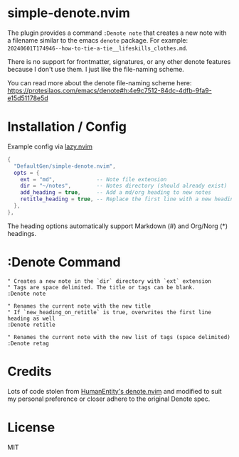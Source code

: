 # simple-denote.nvim

The plugin provides a command `:Denote note` that creates a new note with a filename similar to the emacs `denote` package. For example: `20240601T174946--how-to-tie-a-tie__lifeskills_clothes.md`.

There is no support for frontmatter, signatures, or any other denote features because I don't use them. I just like the file-naming scheme.

You can read more about the denote file-naming scheme here:
https://protesilaos.com/emacs/denote#h:4e9c7512-84dc-4dfb-9fa9-e15d51178e5d

# Installation / Config

Example config via [lazy.nvim](https://github.com/folke/lazy.nvim)

```lua
{
  "DefaultGen/simple-denote.nvim",
  opts = {
    ext = "md",             -- Note file extension
    dir = "~/notes",        -- Notes directory (should already exist)
    add_heading = true,     -- Add a md/org heading to new notes
    retitle_heading = true, -- Replace the first line with a new heading when retitling
  },
},
```

The heading options automatically support Markdown (#) and Org/Norg (*) headings.

# :Denote Command

```vim
" Creates a new note in the `dir` directory with `ext` extension
" Tags are space delimited. The title or tags can be blank.
:Denote note
```

```vim
" Renames the current note with the new title
" If `new_heading_on_retitle` is true, overwrites the first line heading as well
:Denote retitle
```

```vim
" Renames the current note with the new list of tags (space delimited)
:Denote retag
```

# Credits

Lots of code stolen from [HumanEntity's denote.nvim](https://github.com/HumanEntity/denote.nvim) and modified to suit my personal preference or closer adhere to the original Denote spec.

# License

MIT

